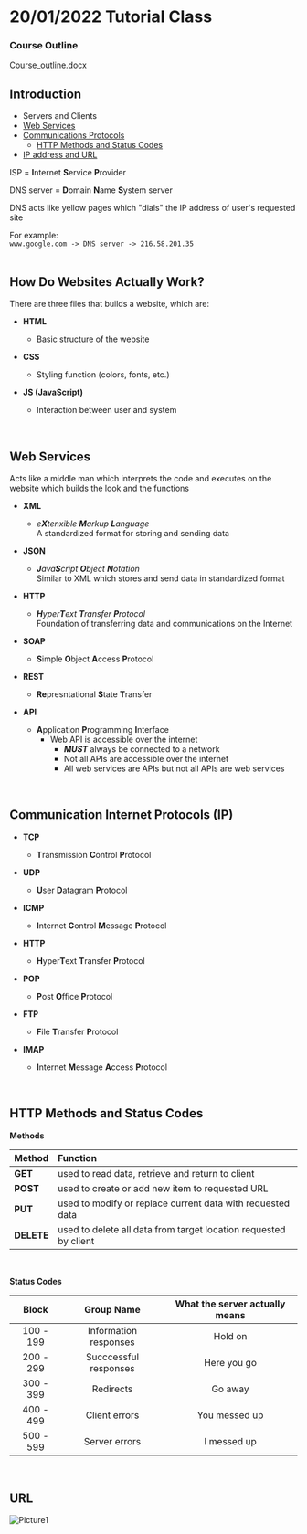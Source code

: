 # __20/01/2022 Tutorial Class__  
  
### __Course Outline__
[Course_outline.docx](https://github.com/m4karoni/Internet-Web-Development/files/7901768/Course_outline.docx)  
  
## __Introduction__
  
- Servers and Clients
- [Web Services](#Web-Services)
- [Communications Protocols](#Communications-Internet-Protocols)
  - [HTTP Methods and Status Codes](#HTTP-Methods-and-Status-Codes)
- [IP address and URL](#IP-address-and-URL)
  
ISP = **I**nternet **S**ervice **P**rovider  
  
DNS server = **D**omain **N**ame **S**ystem server  
  
DNS acts like yellow pages which "dials" the IP address of user's requested site

For example:  
`www.google.com -> DNS server -> 216.58.201.35`  
<br>  
  
## __How Do Websites Actually Work?__
There are three files that builds a website, which are:  
- __HTML__  
  - Basic structure of the website  
  
- __CSS__  
  - Styling function (colors, fonts, etc.)  
  
- __JS (**J**ava**S**cript)__  
  - Interaction between user and system  
<br>  
  
## __Web Services__  
  
Acts like a middle man which interprets the code and executes on the website which builds the look and the functions
  
- __XML__
  - _e**X**tenxible **M**arkup **L**anguage_  
   A standardized format for storing and sending data  
   
- __JSON__
  - _**J**ava**S**cript **O**bject **N**otation_  
    Similar to XML which stores and send data in standardized format  
  
- __HTTP__
  - _**H**yper**T**ext **T**ransfer **P**rotocol_  
    Foundation of transferring data and communications on the Internet  

- __SOAP__
  - **S**imple **O**bject **A**ccess **P**rotocol

- __REST__
  - **Re**presntational **S**tate **T**ransfer

- __API__
  - **A**pplication **P**rogramming **I**nterface  
    - Web API is accessible over the internet
      - **_MUST_** always be connected to a network
      - Not all APIs are accessible over the internet
      - All web services are APIs but not all APIs are web services  
<br>  

## __Communication Internet Protocols (IP)__
- __TCP__
  - **T**ransmission **C**ontrol **P**rotocol  
  
- __UDP__
  - **U**ser **D**atagram **P**rotocol  

- __ICMP__
  - **I**nternet **C**ontrol **M**essage **P**rotocol  
  
- __HTTP__
  - **H**yper**T**ext **T**ransfer **P**rotocol  
  
- __POP__
  - **P**ost **O**ffice **P**rotocol  
  
- __FTP__
  - **F**ile **T**ransfer **P**rotocol  
  
- __IMAP__
  - **I**nternet **M**essage **A**ccess **P**rotocol  
<br>  
  
## __HTTP Methods and Status Codes__
  
__Methods__
  
|Method|Function|
|:-|:-|
|__GET__|used to read data, retrieve and return to client|
|__POST__|used to create or add new item to requested URL|
|__PUT__|used to modify or replace current data with requested data|
|__DELETE__|used to delete all data from target location requested by client|  
<br>  

__Status Codes__  
  
|Block|Group Name|What the server actually means|
|:--:|:--:|:--:|
|100 - 199|Information responses|Hold on|
|200 - 299|Succcessful responses|Here you go|
|300 - 399|Redirects|Go away|
|400 - 499|Client errors|You messed up|
|500 - 599|Server errors|I messed up|
<br>  

## URL
![Picture1](https://user-images.githubusercontent.com/70287409/150282414-939759a9-af73-4de0-8334-0e5c9cbb2bf9.png)
